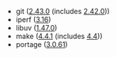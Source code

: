 - git ([2.43.0](https://github.com/git/git/blob/v2.43.0/Documentation/RelNotes/2.43.0.txt) (includes [2.42.0](https://github.com/git/git/blob/v2.42.0/Documentation/RelNotes/2.42.0.txt)))
- iperf ([3.16](https://github.com/esnet/iperf/releases/tag/3.16))
- libuv ([1.47.0](https://github.com/libuv/libuv/releases/tag/v1.47.0))
- make ([4.4.1](https://lists.gnu.org/archive/html/info-gnu/2023-02/msg00011.html) (includes [4.4](https://lists.gnu.org/archive/html/help-make/2022-10/msg00020.html)))
- portage ([3.0.61](https://gitweb.gentoo.org/proj/portage.git/tree/NEWS?h=portage-3.0.61))
